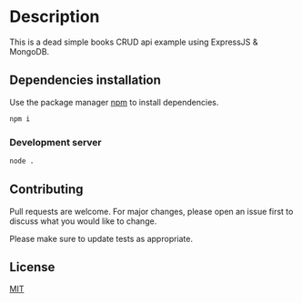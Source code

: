 # Description

This is a dead simple books CRUD api example using ExpressJS & MongoDB.

## Dependencies installation

Use the package manager [npm](https://www.npmjs.com/) to install dependencies.

```bash
npm i
```

### Development server

```bash
node .
```
## Contributing
Pull requests are welcome. For major changes, please open an issue first to discuss what you would like to change.

Please make sure to update tests as appropriate.

## License
[MIT](https://choosealicense.com/licenses/mit/)
